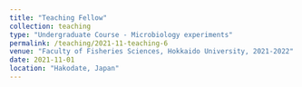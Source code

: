 ```yaml
---
title: "Teaching Fellow"
collection: teaching
type: "Undergraduate Course - Microbiology experiments"
permalink: /teaching/2021-11-teaching-6
venue: "Faculty of Fisheries Sciences, Hokkaido University, 2021-2022"
date: 2021-11-01
location: "Hakodate, Japan"
---
```

